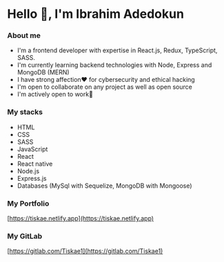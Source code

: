 # Hello 👋, I'm Ibrahim Adedokun

### About me

- I'm a frontend developer with expertise in React.js, Redux, TypeScript, SASS.
- I'm currently learning backend technologies with Node, Express and MongoDB (MERN)
- I have strong affection❤ for cybersecurity and ethical hacking
- I'm open to collaborate on any project as well as open source
- I'm actively open to work💪

### My stacks

- HTML
- CSS
- SASS
- JavaScript
- React
- React native
- Node.js
- Express.js
- Databases (MySql with Sequelize, MongoDB with Mongoose)

### My Portfolio

[https://tiskae.netlify.app](https://tiskae.netlify.app)

### My GitLab

[https://gitlab.com/Tiskae1](https://gitlab.com/Tiskae1)
